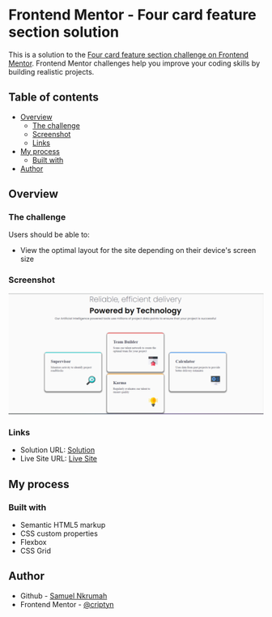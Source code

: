 # Frontend Mentor - Four card feature section solution

This is a solution to the [Four card feature section challenge on Frontend Mentor](https://www.frontendmentor.io/challenges/four-card-feature-section-weK1eFYK). Frontend Mentor challenges help you improve your coding skills by building realistic projects. 

## Table of contents

- [Overview](#overview)
  - [The challenge](#the-challenge)
  - [Screenshot](#screenshot)
  - [Links](#links)
- [My process](#my-process)
  - [Built with](#built-with)
- [Author](#author)


## Overview

### The challenge

Users should be able to:

- View the optimal layout for the site depending on their device's screen size

### Screenshot

![Screnshot](./design/design-completed.png)


### Links

- Solution URL: [Solution](https://github.com/nanayaww/FrontendMentor-Challenges/tree/main/four-card-feature-section-master)
- Live Site URL: [Live Site](https://nanayaww.github.io/FrontendMentor-Challenges/four-card-feature-section-master)

## My process

### Built with

- Semantic HTML5 markup
- CSS custom properties
- Flexbox
- CSS Grid


## Author

- Github - [Samuel Nkrumah](https://github.com/nanayaww)
- Frontend Mentor - [@criptyn](https://www.frontendmentor.io/profile/criptyn)


